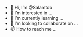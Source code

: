- 👋 Hi, I’m @Salamtob
- 👀 I’m interested in ...
- 🌱 I’m currently learning ...
- 💞️ I’m looking to collaborate on ...
- 📫 How to reach me ...

<!---
Salamtob/Salamtob is a ✨ special ✨ repository because its `README.md` (this file) appears on your GitHub profile.
You can click the Preview link to take a look at your changes.
--->
